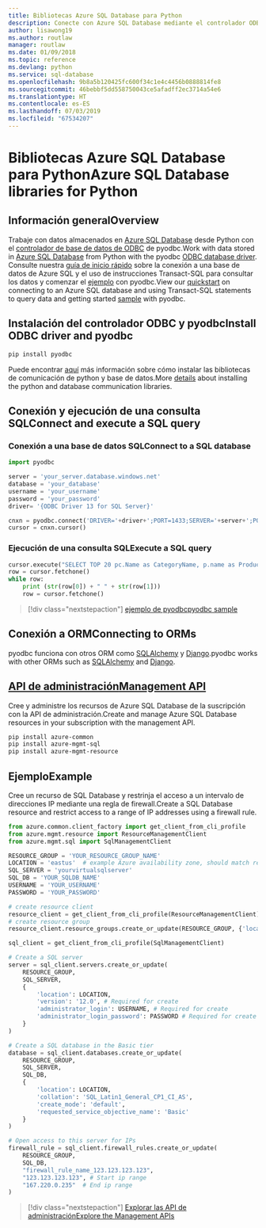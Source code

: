```yaml
---
title: Bibliotecas Azure SQL Database para Python
description: Conecte con Azure SQL Database mediante el controlador ODBC y pyodbc o administre las instancias de Azure SQL con la API de administración.
author: lisawong19
ms.author: routlaw
manager: routlaw
ms.date: 01/09/2018
ms.topic: reference
ms.devlang: python
ms.service: sql-database
ms.openlocfilehash: 9b8a5b120425fc600f34c1e4c4456b0888814fe8
ms.sourcegitcommit: 46bebbf5dd558750043ce5afadff2ec3714a54e6
ms.translationtype: HT
ms.contentlocale: es-ES
ms.lasthandoff: 07/03/2019
ms.locfileid: "67534207"
---
```

# <a name="azure-sql-database-libraries-for-python"></a><span data-ttu-id="cbcf4-103">Bibliotecas Azure SQL Database para Python</span><span class="sxs-lookup"><span data-stu-id="cbcf4-103">Azure SQL Database libraries for Python</span></span>

## <a name="overview"></a><span data-ttu-id="cbcf4-104">Información general</span><span class="sxs-lookup"><span data-stu-id="cbcf4-104">Overview</span></span>

<span data-ttu-id="cbcf4-105">Trabaje con datos almacenados en [Azure SQL Database](/azure/sql-database/sql-database-technical-overview) desde Python con el [controlador de base de datos de ODBC](https://github.com/mkleehammer/pyodbc/wiki/Drivers-and-Driver-Managers) de pyodbc.</span><span class="sxs-lookup"><span data-stu-id="cbcf4-105">Work with data stored in [Azure SQL Database](/azure/sql-database/sql-database-technical-overview) from Python with the pyodbc [ODBC database driver](https://github.com/mkleehammer/pyodbc/wiki/Drivers-and-Driver-Managers).</span></span> <span data-ttu-id="cbcf4-106">Consulte nuestra [guía de inicio rápido](https://docs.microsoft.com/azure/sql-database/sql-database-connect-query-python) sobre la conexión a una base de datos de Azure SQL y el uso de instrucciones Transact-SQL para consultar los datos y comenzar el [ejemplo](https://github.com/mkleehammer/pyodbc/wiki/Getting-started) con pyodbc.</span><span class="sxs-lookup"><span data-stu-id="cbcf4-106">View our [quickstart](https://docs.microsoft.com/azure/sql-database/sql-database-connect-query-python) on connecting to an Azure SQL database and using Transact-SQL statements to query data and getting started [sample](https://github.com/mkleehammer/pyodbc/wiki/Getting-started) with pyodbc.</span></span>

## <a name="install-odbc-driver-and-pyodbc"></a><span data-ttu-id="cbcf4-107">Instalación del controlador ODBC y pyodbc</span><span class="sxs-lookup"><span data-stu-id="cbcf4-107">Install ODBC driver and pyodbc</span></span>

```bash
pip install pyodbc
```
<span data-ttu-id="cbcf4-108">Puede encontrar [aquí](https://docs.microsoft.com/azure/sql-database/sql-database-connect-query-python#prerequisites) más información sobre cómo instalar las bibliotecas de comunicación de python y base de datos.</span><span class="sxs-lookup"><span data-stu-id="cbcf4-108">More [details](https://docs.microsoft.com/azure/sql-database/sql-database-connect-query-python#prerequisites) about installing the python and database communication libraries.</span></span>

## <a name="connect-and-execute-a-sql-query"></a><span data-ttu-id="cbcf4-109">Conexión y ejecución de una consulta SQL</span><span class="sxs-lookup"><span data-stu-id="cbcf4-109">Connect and execute a SQL query</span></span>

### <a name="connect-to-a-sql-database"></a><span data-ttu-id="cbcf4-110">Conexión a una base de datos SQL</span><span class="sxs-lookup"><span data-stu-id="cbcf4-110">Connect to a SQL database</span></span>

```python
import pyodbc

server = 'your_server.database.windows.net'
database = 'your_database'
username = 'your_username'
password = 'your_password'
driver= '{ODBC Driver 13 for SQL Server}'

cnxn = pyodbc.connect('DRIVER='+driver+';PORT=1433;SERVER='+server+';PORT=1443;DATABASE='+database+';UID='+username+';PWD='+ password)
cursor = cnxn.cursor()
```

### <a name="execute-a-sql-query"></a><span data-ttu-id="cbcf4-111">Ejecución de una consulta SQL</span><span class="sxs-lookup"><span data-stu-id="cbcf4-111">Execute a SQL query</span></span>

```python
cursor.execute("SELECT TOP 20 pc.Name as CategoryName, p.name as ProductName FROM [SalesLT].[ProductCategory] pc JOIN [SalesLT].[Product] p ON pc.productcategoryid = p.productcategoryid")
row = cursor.fetchone()
while row:
    print (str(row[0]) + " " + str(row[1]))
    row = cursor.fetchone()
```

> [!div class="nextstepaction"]
> [<span data-ttu-id="cbcf4-112">ejemplo de pyodbc</span><span class="sxs-lookup"><span data-stu-id="cbcf4-112">pyodbc sample</span></span>](https://github.com/mkleehammer/pyodbc/wiki/Getting-started)

## <a name="connecting-to-orms"></a><span data-ttu-id="cbcf4-113">Conexión a ORM</span><span class="sxs-lookup"><span data-stu-id="cbcf4-113">Connecting to ORMs</span></span>

<span data-ttu-id="cbcf4-114">pyodbc funciona con otros ORM como [SQLAlchemy](https://docs.sqlalchemy.org/en/latest/dialects/mssql.html?highlight=pyodbc#module-sqlalchemy.dialects.mssql.pyodbc) y [Django](https://github.com/lionheart/django-pyodbc/).</span><span class="sxs-lookup"><span data-stu-id="cbcf4-114">pyodbc works with other ORMs such as [SQLAlchemy](https://docs.sqlalchemy.org/en/latest/dialects/mssql.html?highlight=pyodbc#module-sqlalchemy.dialects.mssql.pyodbc) and [Django](https://github.com/lionheart/django-pyodbc/).</span></span> 

## <a name="management-apipythonapioverviewazuresqlmanagement"></a>[<span data-ttu-id="cbcf4-115">API de administración</span><span class="sxs-lookup"><span data-stu-id="cbcf4-115">Management API</span></span>](/python/api/overview/azure/sql/management)

<span data-ttu-id="cbcf4-116">Cree y administre los recursos de Azure SQL Database de la suscripción con la API de administración.</span><span class="sxs-lookup"><span data-stu-id="cbcf4-116">Create and manage Azure SQL Database resources in your subscription with the management API.</span></span> 

```bash
pip install azure-common
pip install azure-mgmt-sql
pip install azure-mgmt-resource
```

## <a name="example"></a><span data-ttu-id="cbcf4-117">Ejemplo</span><span class="sxs-lookup"><span data-stu-id="cbcf4-117">Example</span></span>

<span data-ttu-id="cbcf4-118">Cree un recurso de SQL Database y restrinja el acceso a un intervalo de direcciones IP mediante una regla de firewall.</span><span class="sxs-lookup"><span data-stu-id="cbcf4-118">Create a SQL Database resource and restrict access to a range of IP addresses using a firewall rule.</span></span>

```python
from azure.common.client_factory import get_client_from_cli_profile
from azure.mgmt.resource import ResourceManagementClient
from azure.mgmt.sql import SqlManagementClient

RESOURCE_GROUP = 'YOUR_RESOURCE_GROUP_NAME'
LOCATION = 'eastus'  # example Azure availability zone, should match resource group
SQL_SERVER = 'yourvirtualsqlserver'
SQL_DB = 'YOUR_SQLDB_NAME'
USERNAME = 'YOUR_USERNAME'
PASSWORD = 'YOUR_PASSWORD'

# create resource client
resource_client = get_client_from_cli_profile(ResourceManagementClient)
# create resource group
resource_client.resource_groups.create_or_update(RESOURCE_GROUP, {'location': LOCATION})

sql_client = get_client_from_cli_profile(SqlManagementClient)

# Create a SQL server
server = sql_client.servers.create_or_update(
    RESOURCE_GROUP,
    SQL_SERVER,
    {
        'location': LOCATION,
        'version': '12.0', # Required for create
        'administrator_login': USERNAME, # Required for create
        'administrator_login_password': PASSWORD # Required for create
    }
)

# Create a SQL database in the Basic tier
database = sql_client.databases.create_or_update(
    RESOURCE_GROUP,
    SQL_SERVER,
    SQL_DB,
    {
        'location': LOCATION,
        'collation': 'SQL_Latin1_General_CP1_CI_AS',
        'create_mode': 'default',
        'requested_service_objective_name': 'Basic'
    }
)

# Open access to this server for IPs
firewall_rule = sql_client.firewall_rules.create_or_update(
    RESOURCE_GROUP,
    SQL_DB,
    "firewall_rule_name_123.123.123.123",
    "123.123.123.123", # Start ip range
    "167.220.0.235"  # End ip range
)
```
> [!div class="nextstepaction"]
> [<span data-ttu-id="cbcf4-119">Explorar las API de administración</span><span class="sxs-lookup"><span data-stu-id="cbcf4-119">Explore the Management APIs</span></span>](/python/api/overview/azure/sql/management)


